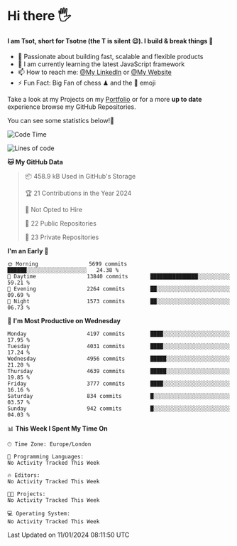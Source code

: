 # Hi there :raised_hand_with_fingers_splayed:
#### I am Tsot, short for Tsotne (the T is silent :wink:). I build & break things :space_invader:
- :telescope: Passionate about building fast, scalable and flexible products
- :seedling: I am currently learning the latest JavaScript framework 
- :mailbox: How to reach me: [@My LinkedIn](https://www.linkedin.com/in/tsotne-gvadzabia/) or [@My Website](https://tsotne.co.uk/contact)
- :zap: Fun Fact: Big Fan of chess ♟ and the 👾 emoji

Take a look at my Projects on my [Portfolio](https://tsotne.co.uk/) or for a more **up to date** experience browse my GitHub Repositories.

You can see some statistics below!:space_invader:
<!--START_SECTION:waka-->
![Code Time](http://img.shields.io/badge/Code%20Time-761%20hrs%202%20mins-blue)

![Lines of code](https://img.shields.io/badge/From%20Hello%20World%20I%27ve%20Written-8.8%20million%20lines%20of%20code-blue)

**🐱 My GitHub Data** 

> 📦 458.9 kB Used in GitHub's Storage 
 > 
> 🏆 21 Contributions in the Year 2024
 > 
> 🚫 Not Opted to Hire
 > 
> 📜 22 Public Repositories 
 > 
> 🔑 23 Private Repositories 
 > 
**I'm an Early 🐤** 

```text
🌞 Morning                5699 commits        ██████░░░░░░░░░░░░░░░░░░░   24.38 % 
🌆 Daytime                13840 commits       ███████████████░░░░░░░░░░   59.21 % 
🌃 Evening                2264 commits        ██░░░░░░░░░░░░░░░░░░░░░░░   09.69 % 
🌙 Night                  1573 commits        ██░░░░░░░░░░░░░░░░░░░░░░░   06.73 % 
```
📅 **I'm Most Productive on Wednesday** 

```text
Monday                   4197 commits        ████░░░░░░░░░░░░░░░░░░░░░   17.95 % 
Tuesday                  4031 commits        ████░░░░░░░░░░░░░░░░░░░░░   17.24 % 
Wednesday                4956 commits        █████░░░░░░░░░░░░░░░░░░░░   21.20 % 
Thursday                 4639 commits        █████░░░░░░░░░░░░░░░░░░░░   19.85 % 
Friday                   3777 commits        ████░░░░░░░░░░░░░░░░░░░░░   16.16 % 
Saturday                 834 commits         █░░░░░░░░░░░░░░░░░░░░░░░░   03.57 % 
Sunday                   942 commits         █░░░░░░░░░░░░░░░░░░░░░░░░   04.03 % 
```


📊 **This Week I Spent My Time On** 

```text
🕑︎ Time Zone: Europe/London

💬 Programming Languages: 
No Activity Tracked This Week

🔥 Editors: 
No Activity Tracked This Week

🐱‍💻 Projects: 
No Activity Tracked This Week

💻 Operating System: 
No Activity Tracked This Week
```


 Last Updated on 11/01/2024 08:11:50 UTC
<!--END_SECTION:waka-->
